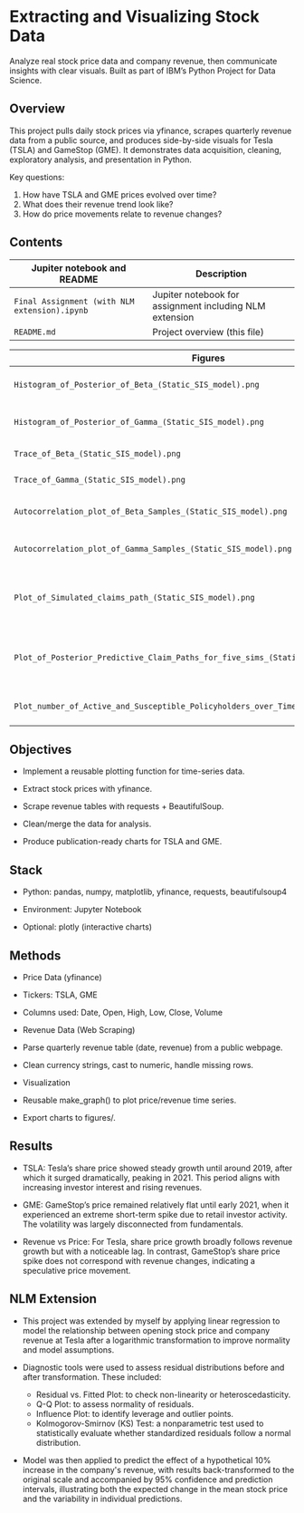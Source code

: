 # **Extracting and Visualizing Stock Data**

Analyze real stock price data and company revenue, then communicate insights with clear visuals.
Built as part of IBM’s Python Project for Data Science.

## **Overview**
  
This project pulls daily stock prices via yfinance, scrapes quarterly revenue data from a public source, and produces side-by-side visuals for Tesla (TSLA) and GameStop (GME).
It demonstrates data acquisition, cleaning, exploratory analysis, and presentation in Python.

Key questions:

1. How have TSLA and GME prices evolved over time?
2. What does their revenue trend look like?
3. How do price movements relate to revenue changes?

## Contents

| Jupiter notebook and README               | Description                                                        |
|--------------------|--------------------------------------------------------------------|
| `Final Assignment (with NLM extension).ipynb`    | Jupiter notebook for assignment including NLM extension                  |
| `README.md`         | Project overview (this file)                                      |

| Figures                                                           | Description                                             |
| -------------------------------------------------------------------------------------- | ------------------------------------------------------- |
| `Histogram_of_Posterior_of_Beta_(Static_SIS_model).png`                                | Posterior distribution of fixed β                       |
| `Histogram_of_Posterior_of_Gamma_(Static_SIS_model).png`                               | Posterior distribution of fixed γ                       |
| `Trace_of_Beta_(Static_SIS_model).png`                                                 | MCMC trace plot for fixed β                             |
| `Trace_of_Gamma_(Static_SIS_model).png`                                                | MCMC trace plot for fixed γ                             |
| `Autocorrelation_plot_of_Beta_Samples_(Static_SIS_model).png`                          | Autocorrelation of β samples (static model)             |
| `Autocorrelation_plot_of_Gamma_Samples_(Static_SIS_model).png`                         | Autocorrelation of γ samples (static model)             |
| `Plot_of_Simulated_claims_path_(Static_SIS_model).png`                                 | Simulated claims path over time (Static SIS model)      |
| `Plot_of_Posterior_Predictive_Claim_Paths_for_five_sims_(Static_SIS_model).png`        | Posterior predictive claim paths (static model, 5 sims) |
| `Plot_number_of_Active_and_Susceptible_Policyholders_over_Time_(Static_SIS_model).png` | SIS model dynamics (S and I)                            |


## **Objectives**

- Implement a reusable plotting function for time-series data.
    
- Extract stock prices with yfinance.
    
- Scrape revenue tables with requests + BeautifulSoup.
    
- Clean/merge the data for analysis.
    
- Produce publication-ready charts for TSLA and GME.

## **Stack**

- Python: pandas, numpy, matplotlib, yfinance, requests, beautifulsoup4
    
- Environment: Jupyter Notebook
    
- Optional: plotly (interactive charts)

## **Methods**

- Price Data (yfinance)
    
- Tickers: TSLA, GME
    
- Columns used: Date, Open, High, Low, Close, Volume
    
- Revenue Data (Web Scraping)
    
- Parse quarterly revenue table (date, revenue) from a public webpage.
    
- Clean currency strings, cast to numeric, handle missing rows.
    
- Visualization
    
- Reusable make_graph() to plot price/revenue time series.
    
- Export charts to figures/.

## **Results**

- TSLA: Tesla’s share price showed steady growth until around 2019, after which it surged dramatically, peaking in 2021. This period aligns with increasing investor interest and rising revenues.

- GME: GameStop’s price remained relatively flat until early 2021, when it experienced an extreme short-term spike due to retail investor activity. The volatility was largely disconnected from fundamentals.
    
- Revenue vs Price: For Tesla, share price growth broadly follows revenue growth but with a noticeable lag. In contrast, GameStop’s share price spike does not correspond with revenue changes, indicating a speculative price movement.

## NLM Extension

- This project was extended by myself by applying linear regression to model the relationship between opening stock price and company revenue at Tesla after a logarithmic transformation to improve normality and model assumptions.

- Diagnostic tools were used to assess residual distributions before and after transformation. These included:
  - Residual vs. Fitted Plot: to check non-linearity or heteroscedasticity.
  - Q-Q Plot: to assess normality of residuals.
  - Influence Plot: to identify leverage and outlier points.
  - Kolmogorov-Smirnov (KS) Test: a nonparametric test used to statistically evaluate whether standardized residuals follow a normal distribution.

- Model was then applied to predict the effect of a hypothetical 10% increase in the company's revenue, with results back-transformed to the original scale and accompanied by 95% confidence and prediction intervals, illustrating both the expected change in the mean stock price and the variability in individual predictions.


